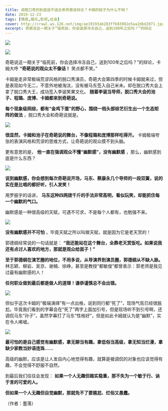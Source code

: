 ```yaml
---
title: 讲脱口秀的到底适不适合来奇葩说辩论？卡姆的段子为什么不响？
date: 2019-12-23
tags: [情感,娱乐,影视,社会]
cover: http://crawl.ws.126.net/img/ae19193ab283ffb83982e5aa2dbd2071.jpg
excerpt: 奇葩说这一期关于“临死前，你会选择冷冻自己，送到100年之后吗？”的辩论
---
```

![](http://crawl.ws.126.net/img/ae19193ab283ffb83982e5aa2dbd2071.jpg)  

![](http://crawl.ws.126.net/img/c8799c1c2b6d9d50bbc42526f891b049.jpg)  

奇葩说这一期关于“临死前，你会选择冷冻自己，送到100年之后吗？”的辩论，卡姆大呼 **“奇葩说的观众太不像话！** 笑点都不笑。”  

卡姆是走非常极端荒谬风格的脱口秀演员，奇葩大会第四季的时候卡姆就来过，但是表现如今无二，不意外地被淘汰，没有被马东签入自己米未。却在脱口秀大会上拿了脱口秀大王，成功签入李诞笑果文化。
**随着李诞当导师，脱口秀大会的池子、程璐、庞博、卡姆都来到奇葩说。**

**每个现象级网综，都有“金鸡下蛋”的野心，围绕一档头部综艺衍生出一个生态矩阵的做法** ，脱口秀大会和奇葩说就是。

![](http://crawl.ws.126.net/img/03b672014964a8c91a11e44402eb737c.jpg)  

**很显然，卡姆和池子在奇葩说的舞台，不像程璐和庞博那样吃得开。** 卡姆极端夸张的表演风格和荒谬的思维方式，让奇葩说的观众摸不到头脑。

更有意思的是， **他一直在强调观众不懂“幽默感”，没有幽默感** ，那么，幽默感到底是什么东西？

![](http://crawl.ws.126.net/img/a8a89bf9ad1f6f9528517e524057878b.jpg)  

**说到幽默感，你会想到每次奇葩说开场，马东、蔡康永几个导师的一段双簧，说的实在是比唱的都好听，引人发笑！**

用罗振宇的话讲， **马东这种四两拨千斤的手法非常高明，看似玩笑，却能抓住每一个幽默的气口。**

幽默感是一种很高级的天赋，可遇不可求，不是每个人都有，也勉强不来。

![](http://crawl.ws.126.net/img/8f9330dc206181b4fc9615600e390262.jpg)  

**没有幽默感并不可怕** ，毕竟天赋之所以叫做天赋，就是因为它是老天赏的！  

郭德纲经常说的一句话就是： **“我还能站在这个舞台，全靠老天赏饭吃。如果说我还有点讨人喜欢的地方，那就是观众给面子！”**  

**至于郭德纲在演艺圈的地位，不用多说，从导演界到演员圈，郭德纲从不缺人脉。**
林志颖、柳岩、吴京、谢楠、徐峥，甚至是教授“都敏俊”都曾表示：郭老师是我见过最有幽默感的人！

**任何职业做到最后都是做人的道理！谦恭谨慎总不会出错。**

![](http://crawl.ws.126.net/img/2f0fafa1265ca6e2bd48b9c7ca76b8c7.jpg)  

但似乎这次卡姆的“极端演绎”有一点出格，说到同行都“死了”，现场气氛已经很尴尬。毕竟我们看到的字幕会在“死了”两字上面加引号，但是现场听不到引号啊，还调侃马东“孙子”，虽然字幕打了马东“性格好”，但是如此卡姆就认为是“幽默”，实在令人唏嘘。

![](http://crawl.ws.126.net/img/adf048fba4ac2c0219f8a81741217d0b.jpg)  

**最可怕的是自己感觉有幽默感，拿无聊当有趣，拿低俗当高级，拿无知当烂漫，拿缺少家教当妙语连珠……**

高级的幽默，应该是让人发自内心地觉得有趣，就算是被调侃的对象也应该觉得有趣，不会觉得不舒服不自然。

到最后我们往往会发现： **如果一个人无趣但踏实稳重，那不失为一个敏于行、讷于言的可爱的人。**

**但如果一个人无趣但自觉幽默，那就免不了要尴尬、烂俗又愚蠢。**

（作者：墨落）

